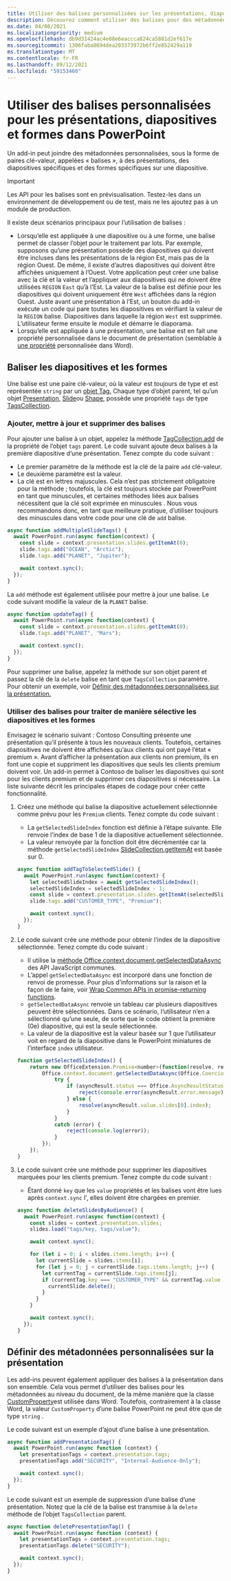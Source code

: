 ```yaml
---
title: Utiliser des balises personnalisées sur les présentations, diapositives et formes dans PowerPoint
description: Découvrez comment utiliser des balises pour des métadonnées personnalisées sur les présentations, les diapositives et les formes.
ms.date: 04/08/2021
ms.localizationpriority: medium
ms.openlocfilehash: db9d31424ac4e08e6eaccca824ca5881d2ef617e
ms.sourcegitcommit: 1306faba8694dea203373972b6ff2e852429a119
ms.translationtype: MT
ms.contentlocale: fr-FR
ms.lasthandoff: 09/12/2021
ms.locfileid: "59153460"
---
```

# <a name="use-custom-tags-for-presentations-slides-and-shapes-in-powerpoint"></a>Utiliser des balises personnalisées pour les présentations, diapositives et formes dans PowerPoint

Un add-in peut joindre des métadonnées personnalisées, sous la forme de paires clé-valeur, appelées « balises », à des présentations, des diapositives spécifiques et des formes spécifiques sur une diapositive.

> [!IMPORTANT]
> Les API pour les balises sont en prévisualisation. Testez-les dans un environnement de développement ou de test, mais ne les ajoutez pas à un module de production.

Il existe deux scénarios principaux pour l’utilisation de balises :

- Lorsqu’elle est appliquée à une diapositive ou à une forme, une balise permet de classer l’objet pour le traitement par lots. Par exemple, supposons qu’une présentation possède des diapositives qui doivent être incluses dans les présentations de la région Est, mais pas de la région Ouest. De même, il existe d’autres diapositives qui doivent être affichées uniquement à l’Ouest. Votre application peut créer une balise avec la clé et la valeur et l’appliquer aux diapositives qui ne doivent être utilisées `REGION` `East` qu’à l’Est. La valeur de la balise est définie pour les diapositives qui doivent uniquement être `West` affichées dans la région Ouest. Juste avant une présentation à l’Est, un bouton du add-in exécute un code qui pare toutes les diapositives en vérifiant la valeur de la `REGION` balise. Diapositives dans laquelle la région `West` est supprimée. L’utilisateur ferme ensuite le module et démarre le diaporama.
- Lorsqu’elle est appliquée à une présentation, une balise est en fait une propriété personnalisée dans le document de présentation (semblable à [une propriété](/javascript/api/word/word.customproperty) personnalisée dans Word).

## <a name="tag-slides-and-shapes"></a>Baliser les diapositives et les formes

Une balise est une paire clé-valeur, où la valeur est toujours de type et est représentée `string` par un [objet Tag.](/javascript/api/powerpoint/powerpoint.tag) Chaque type d’objet parent, tel qu’un objet [Presentation,](/javascript/api/powerpoint/powerpoint.presentation) [Slide](/javascript/api/powerpoint/powerpoint.slide)ou [Shape,](/javascript/api/powerpoint/powerpoint.shape) possède une propriété `tags` de type [TagsCollection](/javascript/api/powerpoint/powerpoint.tagcollection).

### <a name="add-update-and-delete-tags"></a>Ajouter, mettre à jour et supprimer des balises

Pour ajouter une balise à un objet, appelez la méthode [TagCollection.add](/javascript/api/powerpoint/powerpoint.tagcollection#add_key__value_) de la propriété de l’objet `tags` parent. Le code suivant ajoute deux balises à la première diapositive d’une présentation. Tenez compte du code suivant :

- Le premier paramètre de la méthode est la clé de la paire `add` clé-valeur. 
- Le deuxième paramètre est la valeur.
- La clé est en lettres majuscules. Cela n’est pas strictement obligatoire pour la méthode ; toutefois, la clé est toujours stockée par PowerPoint en tant que minuscules, et certaines méthodes liées aux balises nécessitent que la clé soit exprimée en minuscules . Nous vous recommandons donc, en tant que meilleure pratique, d’utiliser toujours des minuscules dans votre code pour une clé de `add` balise. 

```javascript
async function addMultipleSlideTags() {
  await PowerPoint.run(async function(context) {
    const slide = context.presentation.slides.getItemAt(0);
    slide.tags.add("OCEAN", "Arctic");
    slide.tags.add("PLANET", "Jupiter");

    await context.sync();
  });
}
```

La `add` méthode est également utilisée pour mettre à jour une balise. Le code suivant modifie la valeur de la `PLANET` balise.

```javascript
async function updateTag() {
  await PowerPoint.run(async function(context) {
    const slide = context.presentation.slides.getItemAt(0);
    slide.tags.add("PLANET", "Mars");

    await context.sync();
  });
}
```

Pour supprimer une balise, appelez la méthode sur son objet parent et passez la clé de la `delete` balise en tant que `TagsCollection` paramètre. Pour obtenir un exemple, voir [Définir des métadonnées personnalisées sur la présentation.](#set-custom-metadata-on-the-presentation)

### <a name="use-tags-to-selectively-process-slides-and-shapes"></a>Utiliser des balises pour traiter de manière sélective les diapositives et les formes

Envisagez le scénario suivant : Contoso Consulting présente une présentation qu’il présente à tous les nouveaux clients. Toutefois, certaines diapositives ne doivent être affichées qu’aux clients qui ont payé l’état « premium ». Avant d’afficher la présentation aux clients non premium, ils en font une copie et suppriment les diapositives que seuls les clients premium doivent voir. Un add-in permet à Contoso de baliser les diapositives qui sont pour les clients premium et de supprimer ces diapositives si nécessaire. La liste suivante décrit les principales étapes de codage pour créer cette fonctionnalité.

1. Créez une méthode qui balise la diapositive actuellement sélectionnée comme prévu pour les `Premium` clients. Tenez compte du code suivant :

    - La `getSelectedSlideIndex` fonction est définie à l’étape suivante. Elle renvoie l’index de base 1 de la diapositive actuellement sélectionnée.
    - La valeur renvoyée par la fonction doit être décrémentée car la méthode `getSelectedSlideIndex` [SlideCollection.getItemAt](/javascript/api/powerpoint/powerpoint.slidecollection#getItemAt_index_) est basée sur 0.

    ```javascript
    async function addTagToSelectedSlide() {
      await PowerPoint.run(async function(context) {
        let selectedSlideIndex = await getSelectedSlideIndex();
        selectedSlideIndex = selectedSlideIndex - 1;
        const slide = context.presentation.slides.getItemAt(selectedSlideIndex);
        slide.tags.add("CUSTOMER_TYPE", "Premium");
    
        await context.sync();
      });
    }
    ```

2. Le code suivant crée une méthode pour obtenir l’index de la diapositive sélectionnée. Tenez compte du code suivant :

    - Il utilise la [méthode Office.context.document.getSelectedDataAsync](/javascript/api/office/office.document#getSelectedDataAsync_coercionType__callback_) des API JavaScript communes.
    - L’appel `getSelectedDataAsync` est incorporé dans une fonction de renvoi de promesse. Pour plus d’informations sur la raison et la façon de le faire, voir [Wrap Common APIs in promise-returning functions](../develop/asynchronous-programming-in-office-add-ins.md#wrap-common-apis-in-promise-returning-functions).
    - `getSelectedDataAsync` renvoie un tableau car plusieurs diapositives peuvent être sélectionnées. Dans ce scénario, l’utilisateur n’en a sélectionné qu’une seule, de sorte que le code obtient la première (0e) diapositive, qui est la seule sélectionnée.
    - La valeur de la diapositive est la valeur basée sur 1 que l’utilisateur voit en regard de la diapositive dans le PowerPoint miniatures de l’interface `index` utilisateur.

    ```javascript
    function getSelectedSlideIndex() {
        return new OfficeExtension.Promise<number>(function(resolve, reject) {
            Office.context.document.getSelectedDataAsync(Office.CoercionType.SlideRange, function(asyncResult) {
                try {
                    if (asyncResult.status === Office.AsyncResultStatus.Failed) {
                        reject(console.error(asyncResult.error.message));
                    } else {
                        resolve(asyncResult.value.slides[0].index);
                    }
                } 
                catch (error) {
                    reject(console.log(error));
                }
            });
        });
    }
    ```

3. Le code suivant crée une méthode pour supprimer les diapositives marquées pour les clients premium. Tenez compte du code suivant :

    - Étant donné `key` que les `value` propriétés et les balises vont être lues après `context.sync` l', elles doivent être chargées en premier.

    ```javascript
    async function deleteSlidesByAudience() {
      await PowerPoint.run(async function(context) {
        const slides = context.presentation.slides;
        slides.load("tags/key, tags/value");
    
        await context.sync();
    
        for (let i = 0; i < slides.items.length; i++) {
          let currentSlide = slides.items[i];
          for (let j = 0; j < currentSlide.tags.items.length; j++) {
            let currentTag = currentSlide.tags.items[j];
            if (currentTag.key === "CUSTOMER_TYPE" && currentTag.value === "Premium") {
              currentSlide.delete();
            }
          }
        }
    
        await context.sync();
      });
    }
    ```

## <a name="set-custom-metadata-on-the-presentation"></a>Définir des métadonnées personnalisées sur la présentation

Les add-ins peuvent également appliquer des balises à la présentation dans son ensemble. Cela vous permet d’utiliser des balises pour les métadonnées au niveau du document, de la même manière que la classe [CustomProperty](/javascript/api/word/word.customproperty)est utilisée dans Word. Toutefois, contrairement à la classe Word, la valeur `CustomProperty` d’une balise PowerPoint ne peut être que de type `string` .

Le code suivant est un exemple d’ajout d’une balise à une présentation. 

```javascript
async function addPresentationTag() {
  await PowerPoint.run(async function (context) {
    let presentationTags = context.presentation.tags;
    presentationTags.add("SECURITY", "Internal-Audience-Only");

    await context.sync();
  });
}
```

Le code suivant est un exemple de suppression d’une balise d’une présentation. Notez que la clé de la balise est transmise à la `delete` méthode de l’objet `TagsCollection` parent.

```javascript
async function deletePresentationTag() {
  await PowerPoint.run(async function (context) {
    let presentationTags = context.presentation.tags;
    presentationTags.delete("SECURITY");

    await context.sync();
  });
}
```
